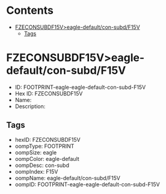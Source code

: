 



Contents
========

* [FZECONSUBDF15V>eagle-default/con-subd/F15V](#fzeconsubdf15veagle-defaultcon-subdf15v)
	* [Tags](#tags)

# FZECONSUBDF15V>eagle-default/con-subd/F15V

- ID: FOOTPRINT-eagle-eagle-default-con-subd-F15V
- Hex ID: FZECONSUBDF15V
- Name: 
- Description: 

## Tags

- hexID: FZECONSUBDF15V
- oompType: FOOTPRINT
- oompSize: eagle
- oompColor: eagle-default
- oompDesc: con-subd
- oompIndex: F15V
- oompName: eagle-default/con-subd/F15V
- oompID: FOOTPRINT-eagle-eagle-default-con-subd-F15V
